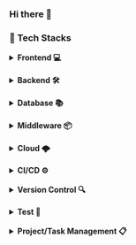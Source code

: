 ### Hi there 👋

### 🧰 Tech Stacks


<details>
  <summary><b>Frontend 💻</b></summary>
  <img align="left" alt="HTML" width="40px" style="margin-right:10px;" src="https://cdn.jsdelivr.net/gh/devicons/devicon/icons/html5/html5-plain.svg" />
  <img align="left" alt="CSS" width="40px" style="margin-right:10px;" src="https://cdn.jsdelivr.net/gh/devicons/devicon/icons/css3/css3-plain.svg" />
  <img align="left" alt="Sass" width="40px" style="margin-right:10px;" src="https://cdn.jsdelivr.net/gh/devicons/devicon/icons/sass/sass-original.svg" />
  <img align="left" alt="JavaScript" width="40px" style="margin-right:10px;" src="https://cdn.jsdelivr.net/gh/devicons/devicon/icons/javascript/javascript-plain.svg" />
  <img align="left" alt="jQuery" width="40px" style="margin-right:10px;" src="https://cdn.jsdelivr.net/gh/devicons/devicon/icons/jquery/jquery-original.svg" />
  <img align="left" alt="TypeScript" width="40px" style="margin-right:10px;" src="https://cdn.jsdelivr.net/gh/devicons/devicon/icons/typescript/typescript-plain.svg" />
  <img align="left" alt="React" width="40px" style="margin-right:10px;" src="https://cdn.jsdelivr.net/gh/devicons/devicon/icons/react/react-original.svg" />
  <img align="left" alt="Next" width="40px" style="margin-right:10px;" src="https://cdn.jsdelivr.net/gh/devicons/devicon/icons/nextjs/nextjs-original.svg" />
  <img align="left" alt="Vue" width="40px" style="margin-right:10px;" src="https://cdn.jsdelivr.net/gh/devicons/devicon/icons/vuejs/vuejs-original.svg" />
</details>

<br />

<details>
  <summary><b>Backend 🛠️</b></summary>
  <img align="left" alt="Java" width="40px" style="margin-right:10px;" src="https://cdn.jsdelivr.net/gh/devicons/devicon/icons/java/java-original.svg"/>
  <img align="left" alt="NodeJS" width="40px" style="margin-right:10px;" src="https://cdn.jsdelivr.net/gh/devicons/devicon/icons/nodejs/nodejs-original.svg" />
  <img align="left" alt="GO" width="40px" style="margin-right:10px;" src="https://cdn.jsdelivr.net/gh/devicons/devicon/icons/go/go-original-wordmark.svg" />
  <img align="left" alt="Rails" width="40px" style="margin-right:10px;" src="https://cdn.jsdelivr.net/gh/devicons/devicon/icons/rails/rails-plain-wordmark.svg" />
</details>

<br />

<details>
  <summary><b>Database 📚</b></summary>
  <img align="left" alt="MySQL" width="40px" style="margin-right:10px;" src="https://cdn.jsdelivr.net/gh/devicons/devicon/icons/mysql/mysql-original.svg" />
  <img align="left" alt="Firebase" width="40px" style="margin-right:10px;" src="https://cdn.jsdelivr.net/gh/devicons/devicon/icons/firebase/firebase-plain-wordmark.svg" />
  <img align="left" alt="Planetscale" width="40px" style="margin-right:10px;" src="https://theme.zdassets.com/theme_assets/11652238/9a8ba06a246aea20922ab7a36347ec0788f4b2f2.png" />
</details>

<br />

<details>
  <summary><b>Middleware 📦</b></summary>
  <img align="left" alt="Prisma" style="margin-right:10px;" src="https://prismalens.vercel.app/header/logo-white.svg" />
</details>

<br />

<details>
  <summary><b>Cloud 🌩️</b></summary>
  <img align="left" alt="GCP" width="40px" style="margin-right:10px;" src="https://cdn.jsdelivr.net/gh/devicons/devicon/icons/googlecloud/googlecloud-original.svg" />
  <img align="left" alt="AWS" width="40px" style="margin-right:10px;" src="https://cdn.jsdelivr.net/gh/devicons/devicon/icons/amazonwebservices/amazonwebservices-plain-wordmark.svg" />
  <img align="left" alt="Vercel" width="40px" style="margin-right:10px;" src="https://assets.vercel.com/image/upload/front/favicon/vercel/60x60.png" />
</details>

<br />

<details>
  <summary><b>CI/CD ⚙️</b></summary>
  <img align="left" alt="CircleCI" width="40px" style="margin-right:10px;" src="https://cdn.jsdelivr.net/gh/devicons/devicon/icons/circleci/circleci-plain-wordmark.svg" />
</details>

<br />

<details>
  <summary><b>Version Control 🔍</b></summary>
  <img align="left" alt="Git" width="40px" style="margin-right:10px;" src="https://cdn.jsdelivr.net/gh/devicons/devicon/icons/git/git-original.svg" />
  <img align="left" alt="GitHub" width="40px" style="margin-right:10px;" src="https://cdn.jsdelivr.net/gh/devicons/devicon/icons/github/github-original.svg" />
  <img align="left" alt="Gitlab" width="40px" style="margin-right:10px;" src="https://cdn.jsdelivr.net/gh/devicons/devicon/icons/gitlab/gitlab-original.svg" />
</details>

<br />

<details>
  <summary><b>Test 🧪</b></summary>
  <img align="left" alt="Jest" width="40px" style="margin-right:10px;" src="https://cdn.jsdelivr.net/gh/devicons/devicon/icons/jest/jest-plain.svg" />
  <img align="left" alt="Cypress" width="40px" style="margin-right:10px; background-color:white;" src="https://docs.cypress.io/img/logo/cypress-logo-circle-dark.png" />
</details>

<br />

<details>
  <summary><b>Project/Task Management 📋</b></summary>
  <img align="left" alt="Jira" width="40px" style="margin-right:10px;" src="https://cdn.jsdelivr.net/gh/devicons/devicon/icons/jira/jira-original.svg" />
  <img align="left" alt="Confluence" width="40px" style="margin-right:10px;" src="https://cdn.jsdelivr.net/gh/devicons/devicon/icons/confluence/confluence-original.svg" />
  <img align="left" alt="Notion" width="40px" style="margin-right:10px;" src="https://www.notion.so/front-static/logo-ios.png" />
  <img align="left" alt="Backlog" width="80px" style="margin-right:10px; transform:translateY(40%);" src="https://backlog.com/app/themes/backlog-child/assets/img/common/header/header_logo@2x.png" />
</details>

